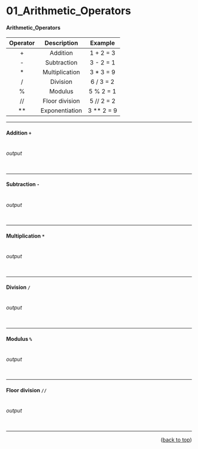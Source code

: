 <a name="topage"></a>

# 01_Arithmetic_Operators


#### Arithmetic_Operators

| Operator | Description | Example | 
| :-: | :-: |  :-: | 
| + | Addition | 1 + 2 = 3  |
| - | Subtraction | 3 - 2 = 1  |
| * | Multiplication | 3 * 3 = 9 |
| / | Division | 6 / 3 = 2  |
| % | Modulus | 5 % 2 = 1 |
| // | 	Floor division | 5 // 2 = 2 |
| ** | Exponentiation | 3 ** 2 = 9 |

----

#### Addition `+`
```
```

###### output
```
```

----

#### Subtraction `-`
```
```

###### output
```
```

----

#### Multiplication `*`
```
```

###### output
```
```

----

#### Division `/`
```
```

###### output
```
```

----

#### Modulus `%`
```
```

###### output
```
```

----

#### Floor division `//`
```
```

###### output
```
```


----

<p align="right">(<a href="#topage">back to top</a>)</p>
<br/>
